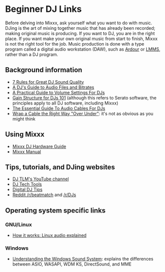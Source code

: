 # Beginner DJ Links

Before delving into Mixxx, ask yourself what you want to do with music.
DJing is the art of mixing together music that has already been
recorded; making original music is producing. If you want to DJ, you are
in the right place. If you want make your own original music from start
to finish, Mixxx is not the right tool for the job. Music production is
done with a type program called a digital audio workstation (DAW), such
as [Ardour](http://ardour.org/) or [LMMS](http://lmms.io/), rather than
a DJ program.

## Background information

  - [7 Rules for Great DJ Sound
    Quality](http://www.digitaldjtips.com/2012/12/7-rules-for-great-dj-sound-quality/)
  - [A DJ's Guide to Audio Files and
    Bitrates](http://djtechtools.com/2012/09/26/a-djs-guide-to-audio-files-and-bitrates/)
  - [A Practical Guide to Volume Settings For
    DJs](http://www.digitaldjtips.com/2011/09/a-practical-guide-to-volume-settings-for-djs/)
  - [Gain Structure for
    DJs 101](http://serato.com/scratchlive/support/1903/gain-structure-for-djs-101)
    (although this refers to Serato software, the principles apply to
    all DJ software, including Mixxx)
  - [The Essential Guide To Audio Cables For
    DJs](http://www.digitaldjtips.com/2011/07/the-essential-guide-to-audio-cables-for-djs/)
  - [Wrap a Cable the Right Way "Over
    Under"](https://www.youtube.com/watch?v=B2SUoAvGxVs): it's not as
    obvious as you might think

## Using Mixxx

  - [Mixxx DJ Hardware Guide](hardware%20compatibility)
  - [Mixxx Manual](http://mixxx.org/manual/latest/)

## Tips, tutorials, and DJing websites

  - [DJ TLM's YouTube
    channel](https://www.youtube.com/channel/UC7oEb0WuQTZitaPz9W7SQUw)
  - [DJ Tech Tools](http://djtechtools.com/)
  - [Digital DJ Tips](http://www.digitaldjtips.com/)
  - [Reddit /r/beatmatch](https://www.reddit.com/r/beatmatch) and
    [/r/DJs](https://www.reddit.com/r/DJs/)

## Operating system specific links

### GNU/Linux

  - [How it works: Linux audio
    explained](http://tuxradar.com/content/how-it-works-linux-audio-explained)

### Windows

  - [Understanding the Windows Sound
    System](http://promos.chooch.us/archives/479): explains the
    differences between ASIO, WASAPI, WDM KS, DirectSound, and MME
